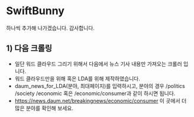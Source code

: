 # SwiftBunny
하나씩 추가해 나가겠습니다.
감사합니다.

## 1) 다음 크롤링
- 일단 워드 클라우드 그리기 위해서 다음에서 뉴스 기사 내용만 가져오는 크롤러 입니다.
- 워드 클라우드만을 위해 혹은 LDA를 위해 제작하였습니다.
- daum_news_for_LDA(분야, 최대페이지)를 입력하시고, 분야의 경우 /politics /society /economic 혹은 /economic/consumer과 같이 하시면 됩니다.
- https://news.daum.net/breakingnews/economic/consumer 이 곳에서 더 많은 분야를 확인해 보세요.
